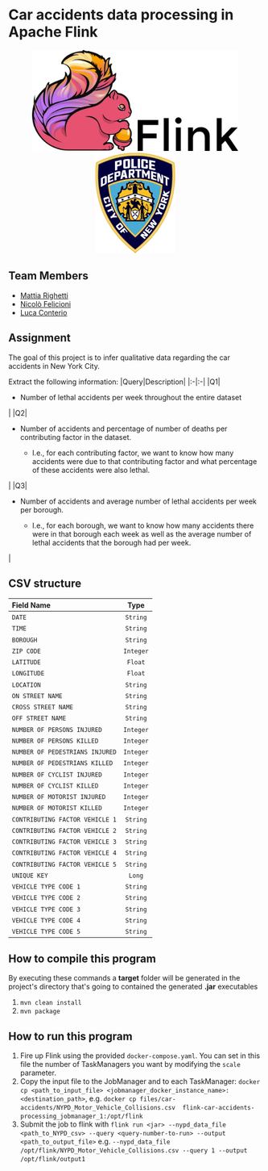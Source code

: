 # Car accidents data processing in Apache Flink

<p align="center">
    <img src="flink.png" height="200px">
    <img src="nypd.png" height="200px">
</p>

## Team Members
- [Mattia Righetti](https://github.com/MattRighetti)
- [Nicolò Felicioni](https://github.com/ciamir51)
- [Luca Conterio](https://github.com/luca-conterio)

## Assignment
The goal of this project is to infer qualitative data regarding the car accidents in New York City.  
  
Extract the following information:
|Query|Description|
|:-|:-|
|Q1| <ul><li>Number of lethal accidents per week throughout the entire dataset</li></ul> |
|Q2| <ul><li>Number of accidents and percentage of number of deaths per contributing factor in the dataset.</li><ul><li>I.e., for each contributing factor, we want to know how many accidents were due to that contributing factor and what percentage of these accidents were also lethal.</li></ul></ul> |
|Q3| <ul><li>Number of accidents and average number of lethal accidents per week per borough.</li><ul><li>I.e., for each borough, we want to know how many accidents there were in that borough each week as well as the average number of lethal accidents that the borough had per week.</li></ul></ul> |

## CSV structure

|Field Name|Type|
|:-|:-:|
|`DATE`|`String`|
|`TIME`|`String`|
|`BOROUGH`|`String`|
|`ZIP CODE`|`Integer`|
|`LATITUDE`|`Float`|
|`LONGITUDE`|`Float`|
|`LOCATION`|`String`|
|`ON STREET NAME`|`String`|
|`CROSS STREET NAME`|`String`|
|`OFF STREET NAME`|`String`|
|`NUMBER OF PERSONS INJURED`|`Integer`|
|`NUMBER OF PERSONS KILLED`|`Integer`|
|`NUMBER OF PEDESTRIANS INJURED`|`Integer`|
|`NUMBER OF PEDESTRIANS KILLED`|`Integer`|
|`NUMBER OF CYCLIST INJURED`|`Integer`|
|`NUMBER OF CYCLIST KILLED`|`Integer`|
|`NUMBER OF MOTORIST INJURED`|`Integer`|
|`NUMBER OF MOTORIST KILLED`|`Integer`|
|`CONTRIBUTING FACTOR VEHICLE 1`|`String`|
|`CONTRIBUTING FACTOR VEHICLE 2`|`String`|
|`CONTRIBUTING FACTOR VEHICLE 3`|`String`|
|`CONTRIBUTING FACTOR VEHICLE 4`|`String`|
|`CONTRIBUTING FACTOR VEHICLE 5`|`String`|
|`UNIQUE KEY`|`Long`|
|`VEHICLE TYPE CODE 1`|`String`|
|`VEHICLE TYPE CODE 2`|`String`|
|`VEHICLE TYPE CODE 3`|`String`|
|`VEHICLE TYPE CODE 4`|`String`|
|`VEHICLE TYPE CODE 5`|`String`|

## How to compile this program
By executing these commands a **target** folder will be generated in the project's directory that's going to contained the generated **.jar** executables
1. `mvn clean install`
2. `mvn package`
  
## How to run this program
1. Fire up Flink using the provided `docker-compose.yaml`. You can set in this file the number of TaskManagers you want by modifying the `scale` parameter.
2. Copy the input file to the JobManager and to each TaskManager: `docker cp <path_to_input_file> <jobmanager_docker_instance_name>:<destination_path>`, e.g. `docker cp files/car-accidents/NYPD_Motor_Vehicle_Collisions.csv  flink-car-accidents-processing_jobmanager_1:/opt/flink`
3. Submit the job to flink with `flink run <jar> --nypd_data_file <path_to_NYPD_csv> --query <query-number-to-run> --output <path_to_output_file>` e.g. `--nypd_data_file /opt/flink/NYPD_Motor_Vehicle_Collisions.csv --query 1 --output /opt/flink/output1`
